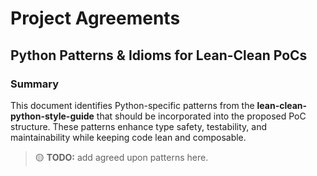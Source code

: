 # Project Agreements

## Python Patterns & Idioms for Lean-Clean PoCs

### Summary

This document identifies Python-specific patterns from the **lean-clean-python-style-guide** that should be incorporated into the proposed PoC structure. These patterns enhance type safety, testability, and maintainability while keeping code lean and composable.

> 🟡 **TODO:** add agreed upon patterns here.